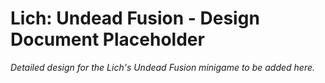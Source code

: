 # Lich: Undead Fusion - Design Document Placeholder

*Detailed design for the Lich's Undead Fusion minigame to be added here.*
